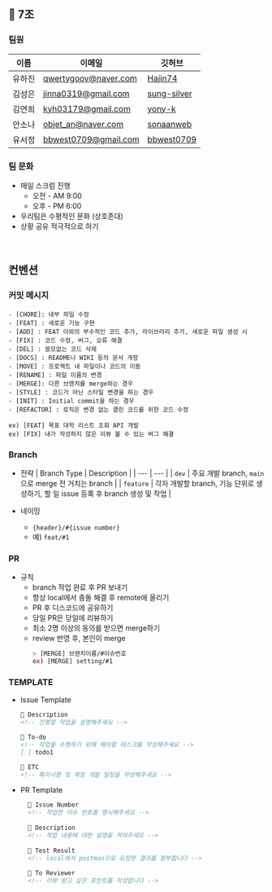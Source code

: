 ## 👊 7조

### 팀원
| 이름 | 이메일 | 깃허브 |
| --- | --- | --- |
| 유하진 | qwertygoov@naver.com | [Hajin74](https://github.com/Hajin74) |
| 김성은 | jinna0319@gmail.com | [sung-silver](https://github.com/sung-silver) |
| 김연희 | kyh03179@gmail.com | [yony-k](https://github.com/yony-k) |
| 안소나 | objet_an@naver.com | [sonaanweb](https://github.com/sonaanweb) |
| 유서정 | bbwest0709@gmail.com | [bbwest0709](https://github.com/bbwest0709) |


### 팀 문화
- 매일 스크럼 진행
    - 오전 - AM 9:00
    - 오후 - PM 6:00
- 우리팀은 수평적인 문화 (상호존대)
- 상황 공유 적극적으로 하기

</br>

## 컨벤션

### 커밋 메시지

```
- [CHORE]: 내부 파일 수정
- [FEAT] : 새로운 기능 구현
- [ADD] : FEAT 이외의 부수적인 코드 추가, 라이브러리 추가, 새로운 파일 생성 시
- [FIX] : 코드 수정, 버그, 오류 해결
- [DEL] : 쓸모없는 코드 삭제
- [DOCS] : README나 WIKI 등의 문서 개정
- [MOVE] : 프로젝트 내 파일이나 코드의 이동
- [RENAME] : 파일 이름의 변경
- [MERGE]: 다른 브렌치를 merge하는 경우
- [STYLE] : 코드가 아닌 스타일 변경을 하는 경우
- [INIT] : Initial commit을 하는 경우
- [REFACTOR] : 로직은 변경 없는 클린 코드를 위한 코드 수정

ex) [FEAT] 목표 대학 리스트 조회 API 개발
ex) [FIX] 내가 작성하지 않은 리뷰 볼 수 있는 버그 해결
```

### Branch
  - 전략
    | Branch Type | Description |
    | --- | --- |
    | `dev` | 주요 개발 branch, `main`으로 merge 전 거치는 branch |
    | `feature` | 각자 개발할 branch, 기능 단위로 생성하기, 할 일 issue 등록 후 branch 생성 및 작업 |

  - 네이밍
    - `{header}/#{issue number}`
    - 예) `feat/#1`

### PR

- 규칙
  - branch 작업 완료 후 PR 보내기
  - 항상 local에서 충돌 해결 후 remote에 올리기
  - PR 후 디스코드에 공유하기
  - 당일 PR은 당일에 리뷰하기
  - 최소 2명 이상의 동의를 받으면 merge하기
  - review 반영 후, 본인이 merge
    ```bash
    > [MERGE] 브랜치이름/#이슈번호
    ex) [MERGE] setting/#1
    ```
### TEMPLATE

- Issue Template
    
    ```markdown
    📱 Description
    <!-- 진행할 작업을 설명해주세요 -->
    
    📱 To-do
    <!-- 작업을 수행하기 위해 해야할 태스크를 작성해주세요 -->
    [ ] todo1
    
    📱 ETC
    <!-- 특이사항 및 예정 개발 일정을 작성해주세요 -->
    
    ```
    
- PR Template

  ```markdown
    📱 Issue Number
    <!-- 작업한 이슈 번호를 명시해주세요 -->
    
    📱 Description
    <!-- 작업 내용에 대한 설명을 적어주세요 -->
    
    📱 Test Result
    <!-- local에서 postman으로 요청한 결과를 첨부합니다 -->
    
    📱 To Reviewer
    <!-- 리뷰 받고 싶은 포인트를 작성합니다 -->

    ```
